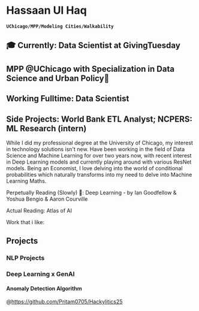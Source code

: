 # Hassaan Ul Haq 
**`UChicago/MPP/Modeling Cities/Walkability`**
## 🎓 Currently: Data Scientist at GivingTuesday
## MPP @UChicago with Specialization in Data Science and Urban Policy🌆
## Working Fulltime: Data Scientist
## Side Projects: World Bank ETL Analyst; NCPERS: ML Research (intern)

While I did my professional degree at the University of Chicago, my interest in technology solutions
isn't new. Have been working in the field of Data Science and Machine Learning for over two years now, 
with recent interest in Deep Learning models and currently playing around with various ResNet models. 
Being an Economist, I love delving into the world of conditional probabilities which naturally transforms
into my need to delve into Machine Learning Maths.

Perpetually Reading (Slowly) 📕: Deep Learning - by Ian Goodfellow & Yoshua Bengio & Aaron Courville 

Actual Reading: Atlas of AI


Work that i like:
## Projects 

### NLP Projects
### Deep Learning x GenAI
#### Anomaly Detection Algorithm 
@https://github.com/Pritam0705/Hackylitics25
